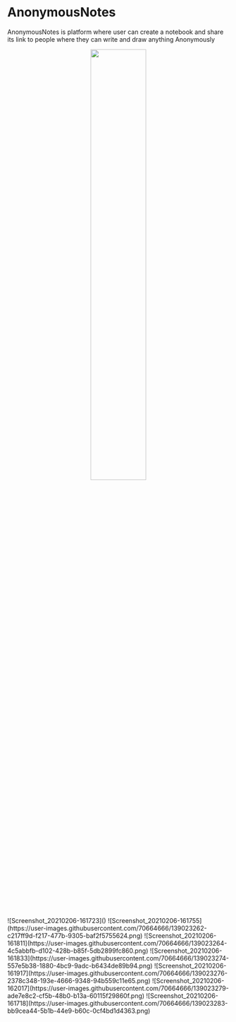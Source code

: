 # AnonymousNotes
AnonymousNotes is platform where user can create a notebook and share its link to people where they can write and draw anything Anonymously
<p align="center">
  <img src="https://user-images.githubusercontent.com/70664666/137780491-0e4dca85-9c0f-4216-8b11-fd7f850f7360.png" width="50%" height="50%" />
</p>
![Screenshot_20210206-161723]()
![Screenshot_20210206-161755](https://user-images.githubusercontent.com/70664666/139023262-c217ff9d-f217-477b-9305-baf2f5755624.png)
![Screenshot_20210206-161811](https://user-images.githubusercontent.com/70664666/139023264-4c5abbfb-d102-428b-b85f-5db2899fc860.png)
![Screenshot_20210206-161833](https://user-images.githubusercontent.com/70664666/139023274-557e5b38-1880-4bc9-9adc-b6434de89b94.png)
![Screenshot_20210206-161917](https://user-images.githubusercontent.com/70664666/139023276-2378c348-193e-4666-9348-94b559c11e65.png)
![Screenshot_20210206-162017](https://user-images.githubusercontent.com/70664666/139023279-ade7e8c2-cf5b-48b0-b13a-60115f29860f.png)
![Screenshot_20210206-161718](https://user-images.githubusercontent.com/70664666/139023283-bb9cea44-5b1b-44e9-b60c-0cf4bd1d4363.png)
